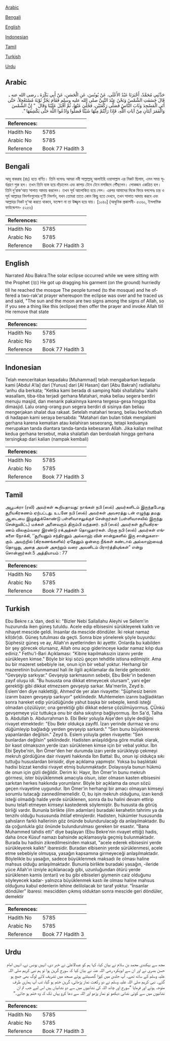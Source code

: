 [Arabic](#arabic)

[Bengali](#bengali)

[English](#english)

[Indonesian](#indonesian)

[Tamil](#tamil)

[Turkish](#turkish)

[Urdu](#urdu)

## Arabic


<div dir="rtl" lang="ar" style={{fontSize:'larger',backgroundColor:'#f8f9fa',padding:20}}>
حَدَّثَنِي مُحَمَّدٌ، أَخْبَرَنَا عَبْدُ الأَعْلَى، عَنْ يُونُسَ، عَنِ الْحَسَنِ، عَنْ أَبِي بَكْرَةَ ـ رضى الله عنه ـ قَالَ خَسَفَتِ الشَّمْسُ وَنَحْنُ عِنْدَ النَّبِيِّ صلى الله عليه وسلم فَقَامَ يَجُرُّ ثَوْبَهُ مُسْتَعْجِلاً، حَتَّى أَتَى الْمَسْجِدَ وَثَابَ النَّاسُ فَصَلَّى رَكْعَتَيْنِ، فَجُلِّيَ عَنْهَا، ثُمَّ أَقْبَلَ عَلَيْنَا وَقَالَ ‏ "‏ إِنَّ الشَّمْسَ وَالْقَمَرَ آيَتَانِ مِنْ آيَاتِ اللَّهِ، فَإِذَا رَأَيْتُمْ مِنْهَا شَيْئًا فَصَلُّوا وَادْعُوا اللَّهَ حَتَّى يَكْشِفَهَا ‏"‏‏.‏
</div>
<div style={{backgroundColor:'#f8f9fa',padding:20, marginBottom: 10}}><table> <thead> <tr> <th>References:</th> <th></th> </tr> </thead> <tbody><tr><td>Hadith No</td><td>5785</td></tr><tr><td>Arabic No</td><td>5785</td></tr><tr><td>Reference</td><td>Book 77 Hadith 3</td></tr></tbody></table></div>

## Bengali


<div dir="ltr" lang="bn" style={{fontSize:'larger',backgroundColor:'#f8f9fa',padding:20}}>
আবূ বাকরাহ (রাঃ) হতে বর্ণিত। তিনি বলেনঃ আমরা নবী সাল্লাল্লাহু আলাইহি ওয়াসাল্লাম এর নিকট ছিলাম, এমন সময় সূর্যগ্রহণ শুরু হল। তখন তিনি ব্যস্ত হয়ে দাঁড়ালেন এবং কাপড় টেনে টেনে মসজিদে পৌঁছলেন। লোকজন একত্রিত হল। তিনি দু’রাক‘আত সালাত আদায় করলেন। তখন সূর্য আলোকিত হয়ে গেল। এরপর আমাদের দিকে ফিরে বললেনঃ চন্দ্র ও সূর্য আল্লাহর নিদর্শনগুলোর দু’টি নিদর্শন, যখন তোমরা তাতে কোন কিছু হতে দেখবে, তখন সালাত আদায় করবে এবং আল্লাহর নিকট দু‘আ করতে থাকবে, যতক্ষণ না তা উজ্জ্বল হয়ে যায়। [১০৪০] (আধুনিক প্রকাশনী- ৫৩৬০, ইসলামিক ফাউন্ডেশন- ৫২৫৬)
</div>
<div style={{backgroundColor:'#f8f9fa',padding:20, marginBottom: 10}}><table> <thead> <tr> <th>References:</th> <th></th> </tr> </thead> <tbody><tr><td>Hadith No</td><td>5785</td></tr><tr><td>Arabic No</td><td>5785</td></tr><tr><td>Reference</td><td>Book 77 Hadith 3</td></tr></tbody></table></div>

## English


<div dir="ltr" lang="en" style={{fontSize:'larger',backgroundColor:'#f8f9fa',padding:20}}>
Narrated Abu Bakra:The solar eclipse occurred while we were sitting with the Prophet (ﷺ) He got up dragging his garment (on the ground) hurriedly till he reached the mosque The people turned (to the mosque) and he offered a two-rak'at prayer whereupon the eclipse was over and he traced us and said, "The sun and the moon are two signs among the signs of Allah, so if you see a thing like this (eclipse) then offer the prayer and invoke Allah till He remove that state
</div>
<div style={{backgroundColor:'#f8f9fa',padding:20, marginBottom: 10}}><table> <thead> <tr> <th>References:</th> <th></th> </tr> </thead> <tbody><tr><td>Hadith No</td><td>5785</td></tr><tr><td>Arabic No</td><td>5785</td></tr><tr><td>Reference</td><td>Book 77 Hadith 3</td></tr></tbody></table></div>

## Indonesian


<div dir="ltr" lang="id" style={{fontSize:'larger',backgroundColor:'#f8f9fa',padding:20}}>
Telah menceritakan kepadaku [Muhammad] telah mengabarkan kepada kami [Abdul A'la] dari [Yunus] dari [Al Hasan] dari [Abu Bakrah] radliallahu 'anhu dia berkata; "Ketika kami berada di samping Nabi shallallahu 'alaihi wasallam, tiba-tiba terjadi gerhana Matahari, maka beliau segera berdiri menuju masjid, dan menarik pakainnya karena tergesa-gesa hingga tiba dimasjid. Lalu orang-orang pun segera berdiri di sisinya dan beliau mengerjakan shalat dua rakaat. Setelah matahari terang, beliau berkhutbah di hadapan kami seraya bersabda: "Matahari dan bulan tidak mengalami gerhana karena kematian atau kelahiran seseorang, tetapi keduanya merupakan tanda diantara tanda-tanda kebesaran Allah. Jika kalian melihat kedua gerhana tersebut, maka shalatlah dan berdoalah hingga gerhana tersingkap dari kalian (nampak kembali)
</div>
<div style={{backgroundColor:'#f8f9fa',padding:20, marginBottom: 10}}><table> <thead> <tr> <th>References:</th> <th></th> </tr> </thead> <tbody><tr><td>Hadith No</td><td>5785</td></tr><tr><td>Arabic No</td><td>5785</td></tr><tr><td>Reference</td><td>Book 77 Hadith 3</td></tr></tbody></table></div>

## Tamil


<div dir="ltr" lang="ta" style={{fontSize:'larger',backgroundColor:'#f8f9fa',padding:20}}>
அபூபக்ரா (ரலி) அவர்கள் கூறியதாவது: நாங்கள் நபி (ஸல்) அவர்களிடம் இருந்தபோது சூரியகிரகணம் ஏற்பட்டது. உடனே நபி (ஸல்) அவர்கள் அவசரத்து டன் எழுந்து தமது ஆடையை இழுத்துக்கொண்டு பள்ளிவாசலுக்குச் சென்றார்கள் (பள்ளிவாசலில் இருந்து சென்றுவிட்ட) மக்கள் அனைவரும் திரும்பி வந்தனர். நபி (ஸல்) அவர்கள் சூரியகிரகணம் விலகும்வரை இரண்டு ரக்அத்கள் தொழுதார்கள். பிறகு நபி (ஸல்) அவர்கள் எங்களை நோக்கி, ‘‘சூரியனும் சந்திரனும் அல்லாஹ் வின் சான்றுகளில் இரு சான்றுகளாகும். அவற்றில் (கிரகணங்களில்) ஏதேனும் ஒன்றை நீங்கள் கண்டால் அல்லாஹ்வைத் தொழுது, அதை அவன் அகற்றும் வரை அவனிடம் பிரார்த்தியுங்கள்” என்று சொன்னார்கள்.5 அத்தியாயம் : 77
</div>
<div style={{backgroundColor:'#f8f9fa',padding:20, marginBottom: 10}}><table> <thead> <tr> <th>References:</th> <th></th> </tr> </thead> <tbody><tr><td>Hadith No</td><td>5785</td></tr><tr><td>Arabic No</td><td>5785</td></tr><tr><td>Reference</td><td>Book 77 Hadith 3</td></tr></tbody></table></div>

## Turkish


<div dir="ltr" lang="tr" style={{fontSize:'larger',backgroundColor:'#f8f9fa',padding:20}}>
Ebu Bekre r.a.'dan, dedi ki: "BizIer Nebi Sallallahu Aleyhi ve Sellem'in huzurunda iken güneş tutuldu. AceIe edip eIbisesini sürükleyerek kalktı ve nihayet mescide geIdi. İnsanIar da mescide döndüIer. İki rekat namaz kII(dır)dı. Güneş tutuIması da geçti. Sonra bize yöneIerek şöyIe buyurdu: Şüphesiz güneş ve ay, AlIah'ın ayetlerinden iki ayettir. OnIarda bu kabiIden bir şey görecek oIursanız, AlIah onu açıp giderinceye kadar namaz kılıp dua ediniz." Fethu'l-Bari Açıklaması: "Kibire kapılmaksızin izarını yerde sürükleyen kimse." BöyIe bir kişi sözü geçen tehditle istisna edilmiştir. Ama bu bir mazeret sebebiyIe ise, onun için bir veba! yoktur. Herhangi bir mazeretinin buIunmamasl hali ile ilgili açıklamalar da ileride geIecektir. "Gevşeyip sarkıyar." Gevşeyip sarkmasının sebebi, Ebu Bekr'in bedenen zayıf oIuşu idi. "Bu hususta ona dikkat etmeyecek oIursam", yani eğer gerektiği gibi dikkat etmezsem gevşeyip sarkar. Ma'merlin, Zeyd b. EsIem'den diye nakIettiği, Ahmed'de yer alan rivayette: "Şüphesiz benim izarım bazen gevşeyip sarkıyor" şeklindedir. Muhtemelen izarını bağladıktan sonra hareket edip yürüdüğünde yahut başka bir sebeple, kendi isteği olmadan çözülüyor; ona gerektiği gibi dikkat ederse çözülmüyormuş. ÇÜnkü gevşemeye yüz tuttukça onu bir daha sıkıştırıp bağlıyormuş. İbn Sa'd, Talha b. Abdullah b. Abdurrahman b. Ebi Bekr yoluyla Aişe'den şöyle dediğini rivayet etmektedir: "Ebu Bekr oldukça zayıftl. İzarı yerinde durmaz ve onu düğümleyip bağladığı yerden gevşeyip sarkardı." "Sen bunu büyüklenerek yapanlardan değilsin." Zeyd b. Eslem yoluyla gelen rivayette: "Sen bunlardan değilsin" şeklindedir. Hadisten anlaşıldığına göre mutlak olarak, bir kasıt olmaksızın yerde izarı sürüklenen kimse için bir vebal yoktur. İbn Ebi Şeybe'nin, İbn Ömer'den her durumda izarı yerde sürükleyip çekmeyi mekruh gördüğüne dair rivayeti hakkında İbn Battal: Bu, onun işi oldukça sıkı tuttuğu hususlardan birisidir, diye açıklama yapmıştır. Yoksa bu başlıktaki hadisi bizzat kendisi rivayet etmiş bulunmaktadır. Dolayısıyla bunun hükmü de onun için gizli değildir. Derim ki: Hayır, İbn Ömer'in bunu mekruh görmesi, ister büyüklenmek amacıyla olsun, ister olmasın kasten elbisesini sarkıtan herkes hakkında yorumlanır. Böyle bir açıklama da onun sözü geçen rivayetine uygundur. İbn Ömer'in herhangi bir amacı olmayan kimseyi sorumlu tutacağı zannedilmemelidir. O, bu işin mekruh olduğunu, izarı kendi isteği olmadığı halde yerde sürüklenen, sonra da bu halini devam ettirip bunu telafi etmeyen kimseyi kastederek söylemiştir. Bu hususta da görüş birliği vardır. Bununla birlikte (ilim adamları) buradaki kerahetin tahrimı ya da tenzihı olduğu hususunda ihtilaf etmişlerdir. Hadisten, hükümler hususunda şahısların farklı hallerinin göz önünde bulundurulacağı da anlaşılmaktadır. Bu da çoğunlukla göz önünde bulundurulması gereken bir esastır. "Bana Muhammed tahdis etti" diye başlayan (Ebu Bekre'nin rivayet ettiği) hadis, daha önce Küsuf namazı bahsinde açıklamasıyla geçmiş bulunmaktadır. Burada bu hadisin zikredilmesinden maksat, "acele ederek elbisesini yerde sürükleyerek kalktı" ibaresidir. Buradan elbisenin yerde sürüklenmesi, acele etme sebebiyle olmuşsa, yasağın kapsamına girmeyeceği anlaşılmaktadır. Böylelikle bu yasağın, sadece büyüklenmek maksadı ile olması haline mahsus olduğu anlaşılmaktadır. Bununla birlikte buradaki yasağın, -ileride yüce Allah'ın izniyle açıklanacağı gibi, uzunluğundan ötürü yerde sürüklenen kamis (entari) ve bu gibi elbiseleri giymenin caiz olduğunu söyleyecek kadar- yalnızca büyüklenmek kastı ile olması haline mahsus olduğunu kabul edenlerin lehine delilolacak bir taraf yoktur. "İnsanlar döndüler" ibaresi: mescidden çıkmış olduktan sonra mescide geri döndüler, demektir
</div>
<div style={{backgroundColor:'#f8f9fa',padding:20, marginBottom: 10}}><table> <thead> <tr> <th>References:</th> <th></th> </tr> </thead> <tbody><tr><td>Hadith No</td><td>5785</td></tr><tr><td>Arabic No</td><td>5785</td></tr><tr><td>Reference</td><td>Book 77 Hadith 3</td></tr></tbody></table></div>

## Urdu


<div dir="rtl" lang="ur" style={{fontSize:'larger',backgroundColor:'#f8f9fa',padding:20}}>
مجھ سے بیکندی محمد بن سلام نے بیان کیا، کہا ہم کو عبدالاعلیٰ نے خبر دی، انہیں یونس نے، انہیں امام حسن بصری نے اور ان سے ابوبکرہ رضی اللہ عنہ نے بیان کیا کہ سورج گرہن ہوا تو ہم نبی کریم صلی اللہ علیہ وسلم کے ساتھ تھے۔ آپ جلدی میں کپڑا گھسیٹتے ہوئے مسجد میں تشریف لائے لوگ بھی جمع ہو گئے۔ نبی کریم صلی اللہ علیہ وسلم نے دو رکعت نماز پڑھائی، گرہن ختم ہو گیا، تب آپ ہماری طرف متوجہ ہوئے اور فرمایا ”سورج اور چاند اللہ کی نشانیوں میں سے دو نشانیاں ہیں اس لیے جب تم ان نشانیوں میں سے کوئی نشانی دیکھو تو نماز پڑھو اور اللہ سے دعا کرو یہاں تک کہ وہ ختم ہو جائے۔“
</div>
<div style={{backgroundColor:'#f8f9fa',padding:20, marginBottom: 10}}><table> <thead> <tr> <th>References:</th> <th></th> </tr> </thead> <tbody><tr><td>Hadith No</td><td>5785</td></tr><tr><td>Arabic No</td><td>5785</td></tr><tr><td>Reference</td><td>Book 77 Hadith 3</td></tr></tbody></table></div>